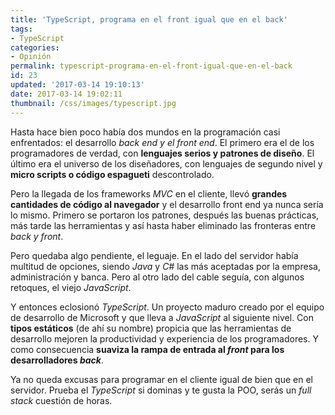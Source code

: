 ```yaml
---
title: 'TypeScript, programa en el front igual que en el back'
tags: 
- TypeScript
categories:
- Opinión
permalink: typescript-programa-en-el-front-igual-que-en-el-back
id: 23
updated: '2017-03-14 19:10:13'
date: 2017-03-14 19:02:11
thumbnail: /css/images/typescript.jpg
---
```


Hasta hace bien poco había dos mundos en la programación casi enfrentados: el desarrollo *back end y el front end*. El primero era el de los programadores de verdad, con **lenguajes serios y patrones de diseño**. El último era el universo de los diseñadores, con lenguajes de segundo nivel y **micro scripts o código espagueti** descontrolado.

<!-- more -->

Pero la llegada de los frameworks *MVC* en el cliente, llevó **grandes cantidades de código al navegador** y el desarrollo front end ya nunca sería lo mismo. Primero se portaron los patrones, después las buenas prácticas, más tarde las herramientas y así hasta haber eliminado las fronteras entre *back y front*.

Pero quedaba algo pendiente, el leguaje. En el lado del servidor había multitud de opciones, siendo *Java* y *C#* las más aceptadas por la empresa, administración y banca. Pero al otro lado del cable seguía, con algunos retoques, el viejo *JavaScript*.

Y entonces eclosionó *TypeScript*. Un proyecto maduro creado por el equipo de desarrollo de Microsoft y que lleva a *JavaScript* al siguiente nivel. Con **tipos estáticos** (de ahí su nombre) propicia que las herramientas de desarrollo mejoren la productividad y experiencia de los programadores. Y como consecuencia **suaviza la rampa de entrada al *front* para los desarrolladores *back***.

Ya no queda excusas para programar en el cliente igual de bien que en el servidor. Prueba el *TypeScript* si dominas y te gusta la POO, serás un *full stack* cuestión de horas.
